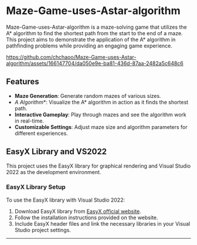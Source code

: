 # Maze-Game-uses-Astar-algorithm

Maze-Game-uses-Astar-algorithm is a maze-solving game that utilizes the A* algorithm to find the shortest path from the start to the end of a maze. This project aims to demonstrate the application of the A* algorithm in pathfinding problems while providing an engaging game experience.

https://github.com/chchaoo/Maze-Game-uses-Astar-algorithm/assets/166147704/da050e9e-ba81-436d-87aa-2482a5c648c6

## Features

- **Maze Generation**: Generate random mazes of various sizes.
- **A* Algorithm**: Visualize the A* algorithm in action as it finds the shortest path.
- **Interactive Gameplay**: Play through mazes and see the algorithm work in real-time.
- **Customizable Settings**: Adjust maze size and algorithm parameters for different experiences.

## EasyX Library and VS2022

This project uses the EasyX library for graphical rendering and Visual Studio 2022 as the development environment.

### EasyX Library Setup

To use the EasyX library with Visual Studio 2022:

1. Download EasyX library from [EasyX official website](http://easyx.cn/).
2. Follow the installation instructions provided on the website.
3. Include EasyX header files and link the necessary libraries in your Visual Studio project settings.

---
